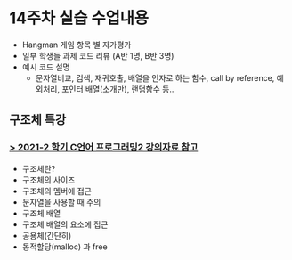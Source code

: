 # 14주차 실습 수업내용

- Hangman 게임 항목 별 자가평가
- 일부 학생들 과제 코드 리뷰 (A반 1명, B반 3명)
- 예시 코드 설명
  - 문자열비교, 검색, 재귀호출, 배열을 인자로 하는 함수, call by reference, 예외처리, 포인터 배열(소개만), 랜덤함수 등..

## 구조체 특강
### [ > 2021-2 학기 C언어 프로그래밍2 강의자료 참고](https://github.com/seohyun-kim/2021-C-programming-TA)

- 구조체란?
- 구조체의 사이즈
- 구조체의 멤버에 접근
- 문자열을 사용할 때 주의
- 구조체 배열
- 구조체 배열의 요소에 접근
- 공용체(간단히)
- 동적할당(malloc) 과 free


